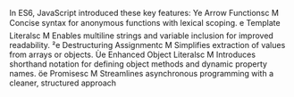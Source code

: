 In ES6, JavaScript introduced these key features:
Ye Arrow Functionsc
M Concise syntax for anonymous functions with lexical scoping.
e Template Literalsc
M Enables multiline strings and variable inclusion for improved
readability.
²e Destructuring Assignmentc
M Simplifies extraction of values from arrays or objects.
Ùe Enhanced Object Literalsc
M Introduces shorthand notation for defining object methods and
dynamic property names.
öe Promisesc
M Streamlines asynchronous programming with a cleaner, structured
approach